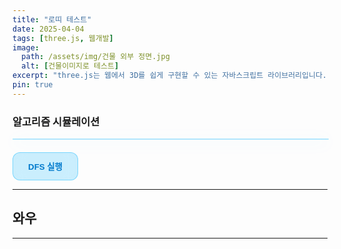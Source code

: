 ```yaml
---
title: "로띠 테스트"
date: 2025-04-04
tags: [three.js, 웹개발]
image:
  path: /assets/img/건물 외부 정면.jpg
  alt: [건물이미지로 테스트]
excerpt: "three.js는 웹에서 3D를 쉽게 구현할 수 있는 자바스크립트 라이브러리입니다."
pin: true
---
```


### 알고리즘 시뮬레이션

<style>
  canvas {
    width: 100%;
    display: block;
    border-radius: 16px;
    background: rgba(255, 255, 255, 0.08);
    backdrop-filter: blur(14px);
    box-shadow: 0 4px 24px rgba(0, 180, 255, 0.2);
    border: 1px solid rgba(0, 180, 255, 0.3);
  }

  button {
    margin-top: 20px;
    padding: 12px 24px;
    background: rgba(0, 180, 255, 0.2);
    border: 1px solid rgba(0, 180, 255, 0.4);
    color: #007acc;
    font-weight: bold;
    border-radius: 12px;
    backdrop-filter: blur(10px);
    cursor: pointer;
    transition: all 0.3s;
  }

  button:hover {
    background: rgba(0, 180, 255, 0.4);
    color: #fff;
  }
</style>

<canvas id="dfsCanvas"></canvas>
<button id="startBtn">DFS 실행</button>

<script src="/assets/js/dfs-graph.js"></script>

---

## 와우

---